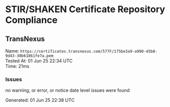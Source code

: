 # STIR/SHAKEN Certificate Repository Compliance

## TransNexus

Name: `https://certificates.transnexus.com/577F/175be3a9-a990-45b8-9d43-30b61861fe7a.pem`\
Tested At: 01 Jun 25 22:34 UTC\
Time: 21ms

### Issues

no warning, or error, or notice date level issues were found

Generated: 01 Jun 25 22:38 UTC